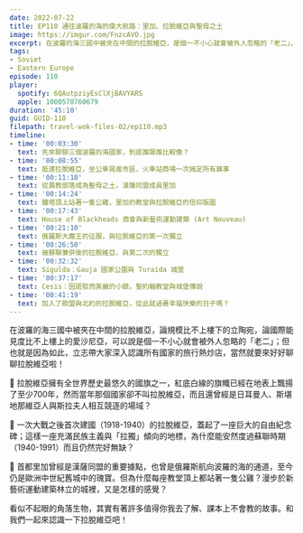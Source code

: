 ```yaml
---
date: 2022-07-22
title: EP110 通往波羅的海的偉大航路：里加、拉脫維亞與聖母之土
image: https://imgur.com/FnzcAVO.jpg
excerpt: 在波羅的海三國中被夾在中間的拉脫維亞，是個一不小心就會被外人忽略的「老二」，但她不但有著全世界最老的國旗之一，首都里加更是歐洲中世紀舊城中的瑰寶；看似不起眼的角落生物，其實有著許多值得你我去了解的故事。和我們一起來認識一下拉脫維亞吧！
tags:
- Soviet
- Eastern Europe
episode: 110
player:
  spotify: 6QAutpziyEsClXjBAVYARS
  apple: 1000570760679
duration: '45:10'
guid: GUID-110
filepath: travel-wok-files-02/ep110.mp3
timeline:
- time: '00:03:30'
  text: 先來聊聊三個波羅的海國家，到底誰跟誰比較像？
- time: '00:08:55'
  text: 抵達拉脫維亞，坐公車晃進市區，火車站商場一次搞定所有雜事
- time: '00:11:10'
  text: 從異教部落成為聖母之土，漢薩同盟成員里加
- time: '00:14:24'
  text: 鐘塔頂上站著一隻公雞，里加的教堂與拉脫維亞的信仰版圖
- time: '00:17:43'
  text: House of Blackheads 商會與新藝術運動建築 (Art Nouveau)
- time: '00:21:10'
  text: 俄羅斯大魔王的征服，與拉脫維亞的第一次獨立
- time: '00:26:50'
  text: 被蘇聯兼併後的拉脫維亞，與第二次的獨立
- time: '00:32:32'
  text: Sigulda：Gauja 國家公園與 Turaida 城堡
- time: '00:37:17'
  text: Cesis：因斑駁而美麗的小鎮，聖約翰教堂與城堡傳說
- time: '00:41:19'
  text: 加入了歐盟與北約的拉脫維亞，從此就過著幸福快樂的日子嗎？
---
```

在波羅的海三國中被夾在中間的拉脫維亞，論規模比不上樓下的立陶宛，論國際能見度比不上樓上的愛沙尼亞，可以說是個一不小心就會被外人忽略的「老二」；但也就是因為如此，立志帶大家深入認識所有國家的旅行熱炒店，當然就要來好好聊聊拉脫維亞啦！

📍 拉脫維亞擁有全世界歷史最悠久的國旗之一，紅底白線的旗幟已經在地表上飄揚了至少700年，然而當年那個國家卻不叫拉脫維亞，而且還曾經是日耳曼人、斯堪地那維亞人與斯拉夫人相互競逐的場域？

📍 一次大戰之後首次建國（1918-1940）的拉脫維亞，蓋起了一座巨大的自由紀念碑；這樣一座充滿民族主義與「拉獨」傾向的地標，為什麼能安然度過蘇聯時期（1940-1991）而且仍然完好無缺？

📍 首都里加曾經是漢薩同盟的重要據點，也曾是俄羅斯航向波羅的海的通道，至今仍是歐洲中世紀舊城中的瑰寶。但為什麼每座教堂頂上都站著一隻公雞？漫步於新藝術運動建築林立的城裡，又是怎樣的感覺？

看似不起眼的角落生物，其實有著許多值得你我去了解、課本上不會教的故事。和我們一起來認識一下拉脫維亞吧！